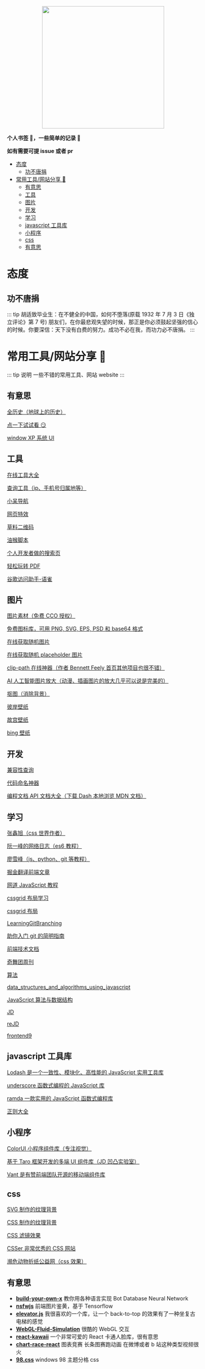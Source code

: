 <p align="center">
  <img width="320" src="https://foreverwaiting.github.io/easy-bookmark/logo.jpg">
</p>

**个人书签 🔖，一些简单的记录 📝**

**如有需要可提 issue 或者 pr**

- [态度](#%E6%80%81%E5%BA%A6)
  - [功不唐捐](#%E5%8A%9F%E4%B8%8D%E5%94%90%E6%8D%90)
- [常用工具/网站分享 🔧](#%E5%B8%B8%E7%94%A8%E5%B7%A5%E5%85%B7%E7%BD%91%E7%AB%99%E5%88%86%E4%BA%AB-%F0%9F%94%A7)
  - [有意思](#%E6%9C%89%E6%84%8F%E6%80%9D)
  - [工具](#%E5%B7%A5%E5%85%B7)
  - [图片](#%E5%9B%BE%E7%89%87)
  - [开发](#%E5%BC%80%E5%8F%91)
  - [学习](#%E5%AD%A6%E4%B9%A0)
  - [javascript 工具库](#javascript-%E5%B7%A5%E5%85%B7%E5%BA%93)
  - [小程序](#%E5%B0%8F%E7%A8%8B%E5%BA%8F)
  - [css](#css)
  - [有意思](#%E6%9C%89%E6%84%8F%E6%80%9D-1)

# 态度

## 功不唐捐

::: tip 胡适致毕业生：在不健全的中国，如何不堕落(原载 1932 年 7 月 3 日《独立评论》第 7 号)
朋友们，在你最悲观失望的时候，那正是你必须鼓起坚强的信心的时候。你要深信：天下没有白费的努力。成功不必在我，而功力必不唐捐。
:::

# 常用工具/网站分享 🔧

::: tip 说明
一些不错的常用工具、网站 website
:::

## 有意思

[全历史（地球上的历史）](https://www.allhistory.com/)

[点一下试试看 😏](chrome://dino/)

[window XP 系统 UI](https://winxp.now.sh/)

## 工具

[在线工具大全](https://www.tooleyes.com/)

[查询工具（ip、手机号归属地等）](https://www.ip138.com/)

[小呆导航](https://webjike.com/web.html)

[网页特效](https://hovertree.com/menu/texiao/)

[草料二维码](https://cli.im/deqr/)

[油猴脚本](https://greasyfork.org/zh-CN/)

[个人开发者做的搜索页](https://a.maorx.cn/)

[轻松玩转 PDF](https://smallpdf.com/cn)

[谷歌访问助手-语雀](https://www.yuque.com/newday-me/doc/roppru)

## 图片

[图片素材（免费 CCO 授权）](https://www.pexels.com/)

[免费图标库，可用 PNG, SVG, EPS, PSD 和 base64 格式](https://www.flaticon.com/)

[在线获取随机图片](https://picsum.photos/)

[在线获取随机 placeholder 图片](https://placeholder.com/)

[clip-path 在线神器（作者 Bennett Feely 首页其他项目也很不错）](https://bennettfeely.com/clippy/)

[AI 人工智能图片放大（动漫、插画图片的放大几乎可以说是完美的）](https://bigjpg.com/zh)

[抠图（消除背景）](https://www.remove.bg/zh)

[彼岸壁纸](http://www.netbian.com/)

[故宫壁纸](https://www.dpm.org.cn/lights/royal.html)

[bing 壁纸](https://cn.bing.com/)

## 开发

[兼容性查询](https://caniuse.com/)

[代码命名神器](https://unbug.github.io/codelf/)

[编程文档 API 文档大全（下载 Dash 本地浏览 MDN 文档）](https://devdocs.io/)

## 学习

[张鑫旭（css 世界作者）](https://www.zhangxinxu.com/)

[阮一峰的网络日志（es6 教程）](http://www.ruanyifeng.com/home.html)

[廖雪峰（js、python、git 等教程）](https://www.liaoxuefeng.com/)

[掘金翻译前端文章](https://github.com/xitu/gold-miner/blob/master/front-end.md)

[网道 JavaScript 教程](https://wangdoc.com/javascript/)

[cssgrid 布局学习](https://cssgridgarden.com/)

[cssgrid 布局](https://1linelayouts.glitch.me/)

[LearningGitBranching](https://learngitbranching.js.org/?locale=zh_CN)

[助你入门 git 的简明指南](http://rogerdudler.github.io/git-guide/index.zh.html)

[前端技术文档](http://caibaojian.com/book/)

[奇舞团周刊](https://weekly.75.team/)

[算法](https://leetcode-solution-leetcode-pp.gitbook.io/leetcode-solution/)

[data_structures_and_algorithms_using_javascript](https://github.com/oreillymedia/data_structures_and_algorithms_using_javascript)

[JavaScript 算法与数据结构](https://github.com/trekhleb/javascript-algorithms/blob/master/README.zh-CN.md)

[JD](https://blog.poetries.top/FE-Interview-Questions/)

[reJD](https://github.com/yifeikong/reverse-interview-zh)

[frontend9](https://www.yuque.com/fe9)

## javascript 工具库

[Lodash 是一个一致性、模块化、高性能的 JavaScript 实用工具库](https://www.lodashjs.com/)

[underscore 函数式编程的 JavaScript 库](https://underscorejs.org/)

[ramda 一款实用的 JavaScript 函数式编程库](https://ramda.cn/)

[正则大全](https://any86.github.io/any-rule/)

## 小程序

[ColorUI 小程序组件库（专注视觉）](https://github.com/weilanwl/ColorUI)

[基于 Taro 框架开发的多端 UI 组件库（JD 凹凸实验室）](https://taro-ui.jd.com/#/docs/introduction)

[Vant 是有赞前端团队开源的移动端组件库](https://youzan.github.io/vant-weapp/#/intro)

## css

[SVG 制作的纹理背景](https://philiprogers.com/svgpatterns/)

[CSS 制作的纹理背景](https://projects.verou.me/css3patterns/)

[CSS 滤镜效果](https://una.im/CSSgram/)

[CSSer 非常优秀的 CSS 网站](https://css-tricks.com/)

[濒危动物折纸公益网（css 效果）](http://species-in-pieces.com/)

## 有意思

- [**build-your-own-x**](https://github.com/danistefanovic/build-your-own-x) 教你用各种语言实现 Bot Database Neural Network
- [**nsfwjs**](https://github.com/infinitered/nsfwjs) 前端图片鉴黄，基于 Tensorflow
- [**elevator.js**](https://github.com/tholman/elevator.js) 我很喜欢的一个库，让一个 back-to-top 的效果有了一种坐复古电梯的感觉
- [**WebGL-Fluid-Simulation**](https://github.com/PavelDoGreat/WebGL-Fluid-Simulation) 很酷的 WebGL 交互
- [**react-kawaii**](https://github.com/miukimiu/react-kawaii) 一个非常可爱的 React 卡通人脸库，很有意思
- [**chart-race-react**](https://github.com/Mckinsey666/chart-race-react) 图表竞赛 长条图赛跑动画 在微博或者 b 站这种类型视频很火
- [**98.css**](https://jdan.github.io/98.css/#tree-view) windows 98 主题分格 css
